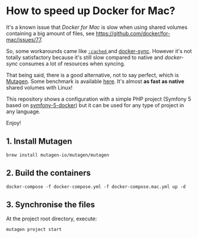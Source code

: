 # How to speed up Docker for Mac?

It's a known issue that _Docker for Mac_ is slow when using shared volumes containing a big amount of files, see https://github.com/docker/for-mac/issues/77.

So, some workarounds came like [`:cached` ](https://docs.docker.com/docker-for-mac/osxfs-caching/#cached) and [docker-sync](http://docker-sync.io/). However it's not totally satisfactory because it's still slow compared to native and _docker-sync_ consumes a lot of resources when syncing. 

That being said, there is a good alternative, not to say perfect, which is [Mutagen](https://mutagen.io/). Some benchmark is available [here](https://medium.com/netresearch/improving-performance-for-docker-on-mac-computers-when-using-named-volumes-55580efcbf68#bf1b). It's almost **as fast as native** shared volumes with Linux!

This repository shows a configuration with a simple PHP project (Symfony 5 based on [symfony-5-docker](https://gitlab.com/martinpham/symfony-5-docker)) but it can be used for any type of project in any language.

Enjoy! 

## 1. Install Mutagen

    brew install mutagen-io/mutagen/mutagen

## 2. Build the containers

    docker-compose -f docker-compose.yml -f docker-compose.mac.yml up -d

## 3. Synchronise the files

At the project root directory, execute:

    mutagen project start




